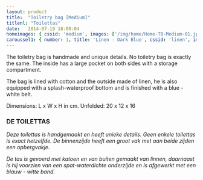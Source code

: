 ```yaml
---
layout: product
title:  "Toiletry bag [Medium]"
titlenl: "Toilettas"
date:   2014-07-19 18:00:04
homeimages: { cssid: 'medium', images: ['/img/home/Home-TB-Medium-01.jpg'] }
caroussel1: { number: 1, title: 'Linen - Dark Blue', cssid: 'linen', images: ['/img/home/Home-TB-Medium-01.jpg']}
---
```

The toiletry bag is handmade and unique details. 
No toiletry bag is exactly the same. The inside has a large pocket on both sides with a storage compartment.

The bag is lined with cotton and the outside made ​​of linen, he is also equipped with a splash-waterproof bottom and is finished with a blue - white belt.

Dimensions: L x W x H in cm.
Unfolded: 20 x 12 x 16

### DE TOILETTAS
*Deze toilettas is handgemaakt en heeft unieke details. Geen enkele toilettas is exact hetzelfde. De binnenzijde heeft een groot vak met aan beide zijden een  opbergvakje.*

*De tas is gevoerd met katoen en van buiten gemaakt van linnen, daarnaast is hij voorzien van een spat-waterdichte onderzijde en is afgewerkt met een blauw - witte band.*
